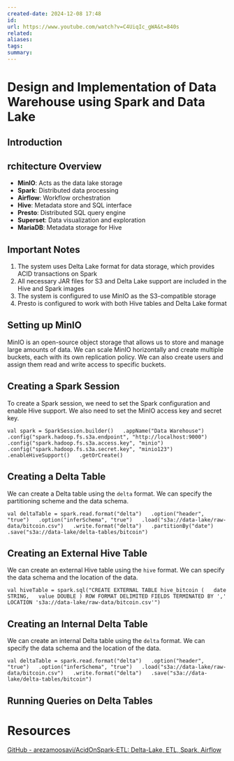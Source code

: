 ```yaml
---
created-date: 2024-12-08 17:48
id: 
url: https://www.youtube.com/watch?v=C4UiqIc_gWA&t=840s
related: 
aliases: 
tags: 
summary:
---
```

# Design and Implementation of Data Warehouse using Spark and Data Lake

## Introduction

## rchitecture Overview

- **MinIO**: Acts as the data lake storage
- **Spark**: Distributed data processing
- **Airflow**: Workflow orchestration
- **Hive**: Metadata store and SQL interface
- **Presto**: Distributed SQL query engine
- **Superset**: Data visualization and exploration
- **MariaDB**: Metadata storage for Hive

## Important Notes

1. The system uses Delta Lake format for data storage, which provides ACID transactions on Spark
2. All necessary JAR files for S3 and Delta Lake support are included in the Hive and Spark images
3. The system is configured to use MinIO as the S3-compatible storage
4. Presto is configured to work with both Hive tables and Delta Lake format

## Setting up MinIO

MinIO is an open-source object storage that allows us to store and manage large amounts of data. We can scale MinIO horizontally and create multiple buckets, each with its own replication policy. We can also create users and assign them read and write access to specific buckets.

## Creating a Spark Session

To create a Spark session, we need to set the Spark configuration and enable Hive support. We also need to set the MinIO access key and secret key.

`val spark = SparkSession.builder()   .appName("Data Warehouse")   .config("spark.hadoop.fs.s3a.endpoint", "http://localhost:9000")   .config("spark.hadoop.fs.s3a.access.key", "minio")   .config("spark.hadoop.fs.s3a.secret.key", "minio123")   .enableHiveSupport()   .getOrCreate()`

## Creating a Delta Table

We can create a Delta table using the `delta` format. We can specify the partitioning scheme and the data schema.

`val deltaTable = spark.read.format("delta")   .option("header", "true")   .option("inferSchema", "true")   .load("s3a://data-lake/raw-data/bitcoin.csv")   .write.format("delta")   .partitionBy("date")   .save("s3a://data-lake/delta-tables/bitcoin")`

## Creating an External Hive Table

We can create an external Hive table using the `hive` format. We can specify the data schema and the location of the data.

`val hiveTable = spark.sql("CREATE EXTERNAL TABLE hive_bitcoin (   date STRING,   value DOUBLE ) ROW FORMAT DELIMITED FIELDS TERMINATED BY ',' LOCATION 's3a://data-lake/raw-data/bitcoin.csv'")`

## Creating an Internal Delta Table

We can create an internal Delta table using the `delta` format. We can specify the data schema and the location of the data.

`val deltaTable = spark.read.format("delta")   .option("header", "true")   .option("inferSchema", "true")   .load("s3a://data-lake/raw-data/bitcoin.csv")   .write.format("delta")   .save("s3a://data-lake/delta-tables/bitcoin")`

## Running Queries on Delta Tables

# Resources 
[GitHub - arezamoosavi/AcidOnSpark-ETL: Delta-Lake, ETL, Spark, Airflow](https://github.com/arezamoosavi/AcidOnSpark-ETL) 